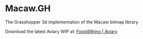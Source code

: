 # Macaw.GH
The Grasshopper 3d implementation of the Macaw bitmap library

Download the latest Aviary WIP at: [Food4Rhino | Aviary](https://www.food4rhino.com/app/aviary) 
